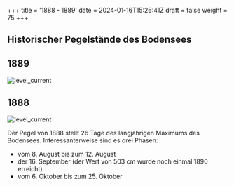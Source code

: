 +++
title = '1888 - 1889'
date = 2024-01-16T15:26:41Z
draft = false
weight = 75
+++

## Historischer Pegelstände des Bodensees

## 1889

![level_current](/images/DE/graphs_historic/longterm_DE_1889.png)

## 1888

![level_current](/images/DE/graphs_historic/longterm_DE_1888.png)

Der Pegel von 1888 stellt 26 Tage des langjährigen Maximums des Bodensees. Interessanterweise sind es drei Phasen:
* vom 8. August bis zum 12. August
* der 16. September (der Wert von 503 cm  wurde noch einmal 1890 erreicht)
* vom 6. Oktober bis zum 25. Oktober
